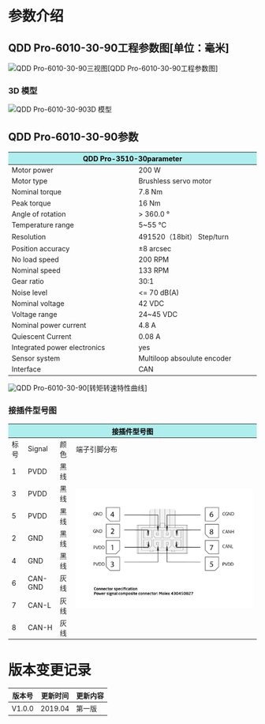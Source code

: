 # 参数介绍 
## QDD Pro-6010-30-90工程参数图[单位：毫米]
![QDD Pro-6010-30-90三视图](   )[QDD Pro-6010-30-90工程参数图]

### 3D 模型  
![QDD Pro-6010-30-903D 模型]( ../img/.png "3D 模型" )

## QDD Pro-6010-30-90参数

<table>
<thead><tr class="tableizer-firstrow"><th colspan="2" style="background: PaleTurquoise; color: black;width:800px">QDD Pro-3510-30parameter</th></tr></thead><tbody>
 <tr><td>Motor power</td><td>200 W</td></tr>
 <tr><td>Motor type</td><td>Brushless servo motor</td></tr>
 <tr><td>Nominal torque</td><td>7.8 Nm</td></tr>
 <tr><td>Peak torque</td><td>16 Nm</td></tr>
 <tr><td>Angle of rotation</td><td>> 360.0 °</td></tr>
 <tr><td>Temperature range</td><td>5~55 °C</td></tr>
 <tr><td>Resolution</td><td>491520（18bit） Step/turn</td></tr>
 <tr><td>Position accuracy</td><td>±8 arcsec</td></tr>
 <tr><td>No load speed</td><td>200 RPM</td></tr>
 <tr><td>Nominal speed</td><td>133 RPM</td></tr>
 <tr><td>Gear ratio</td><td>30:1</td></tr>
 <tr><td>Noise level</td><td><= 70 dB(A)</td></tr>
 <tr><td>Nominal voltage</td><td>42 VDC</td></tr>
 <tr><td>Voltage range</td><td>24~45 VDC</td></tr>
 <tr><td>Nominal power current</td><td>4.8 A</td></tr>
 <tr><td>Quiescent Current</td><td>0.08 A</td></tr>
 <tr><td>Integrated power electronics</td><td>yes</td></tr>
 <tr><td>Sensor system</td><td>Multiloop absoulute encoder</td></tr>
 <tr><td>Interface</td><td>CAN</td></tr>
</tbody></table>


![QDD Pro-6010-30-90](   )[转矩转速特性曲线]

### 接插件型号图


<table class="tableizer-table">
<thead><tr class="tableizer-firstrow"><th colspan="4" style="background: PaleTurquoise; color: black;width:800px">接插件型号图</th></tr></thead><tbody>
 <tr><td>标号</td><td>Signal</td><td>颜色</td><td >端子引脚分布</td></tr>
 <tr><td>1</td><td>PVDD</td><td>黑线</td><td rowspan="9"><img src="../img/配线2-2.png"></td></tr>
 <tr><td>3</td><td>PVDD</td><td>黑线</td></tr>
 <tr><td>5</td><td>PVDD</td><td>黑线</td></tr>
 <tr><td>2</td><td>GND</td><td>黑线</td></tr>
 <tr><td>4</td><td>GND</td><td>黑线</td></tr>
 <tr><td>6</td><td>CAN-GND</td><td>灰线</td></tr>
 <tr><td>7</td><td>CAN-L</td><td>灰线</td></tr>
 <tr><td>8</td><td>CAN-H</td><td>灰线</td></tr>
</tbody></table>

# 版本变更记录
版本号| 更新时间 | 更新内容
---|---|---
V1.0.0 | 2019.04| 第一版
